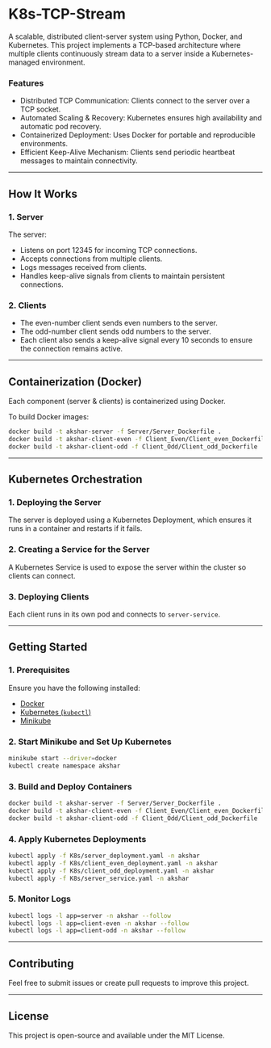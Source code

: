 # K8s-TCP-Stream
A scalable, distributed client-server system using Python, Docker, and Kubernetes. This project implements a TCP-based architecture where multiple clients continuously stream data to a server inside a Kubernetes-managed environment.

### Features
- Distributed TCP Communication: Clients connect to the server over a TCP socket.
- Automated Scaling & Recovery: Kubernetes ensures high availability and automatic pod recovery.
- Containerized Deployment: Uses Docker for portable and reproducible environments.
- Efficient Keep-Alive Mechanism: Clients send periodic heartbeat messages to maintain connectivity.

---

## How It Works
### 1. Server
The server:
- Listens on port 12345 for incoming TCP connections.
- Accepts connections from multiple clients.
- Logs messages received from clients.
- Handles keep-alive signals from clients to maintain persistent connections.

### 2. Clients
- The even-number client sends even numbers to the server.
- The odd-number client sends odd numbers to the server.
- Each client also sends a keep-alive signal every 10 seconds to ensure the connection remains active.

---

## Containerization (Docker)
Each component (server & clients) is containerized using Docker.

To build Docker images:
```sh
docker build -t akshar-server -f Server/Server_Dockerfile .
docker build -t akshar-client-even -f Client_Even/Client_even_Dockerfile .
docker build -t akshar-client-odd -f Client_Odd/Client_odd_Dockerfile .
```

---

## Kubernetes Orchestration
### 1. Deploying the Server
The server is deployed using a Kubernetes Deployment, which ensures it runs in a container and restarts if it fails.

### 2. Creating a Service for the Server
A Kubernetes Service is used to expose the server within the cluster so clients can connect.

### 3. Deploying Clients
Each client runs in its own pod and connects to `server-service`.

---

## Getting Started
### 1. Prerequisites
Ensure you have the following installed:
- [Docker](https://docs.docker.com/get-docker/)
- [Kubernetes (`kubectl`)](https://kubernetes.io/docs/tasks/tools/)
- [Minikube](https://minikube.sigs.k8s.io/docs/start/)

### 2. Start Minikube and Set Up Kubernetes
```sh
minikube start --driver=docker
kubectl create namespace akshar
```

### 3. Build and Deploy Containers
```sh
docker build -t akshar-server -f Server/Server_Dockerfile .
docker build -t akshar-client-even -f Client_Even/Client_even_Dockerfile .
docker build -t akshar-client-odd -f Client_Odd/Client_odd_Dockerfile .
```

### 4. Apply Kubernetes Deployments
```sh
kubectl apply -f K8s/server_deployment.yaml -n akshar
kubectl apply -f K8s/client_even_deployment.yaml -n akshar
kubectl apply -f K8s/client_odd_deployment.yaml -n akshar
kubectl apply -f K8s/server_service.yaml -n akshar
```

### 5. Monitor Logs
```sh
kubectl logs -l app=server -n akshar --follow
kubectl logs -l app=client-even -n akshar --follow
kubectl logs -l app=client-odd -n akshar --follow
```

---

## Contributing
Feel free to submit issues or create pull requests to improve this project.

---

## License
This project is open-source and available under the MIT License.
